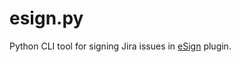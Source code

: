 # esign.py

Python CLI tool for signing Jira issues in [eSign](https://digitalrose.atlassian.net/wiki/spaces/ESIGN/overview) plugin.
